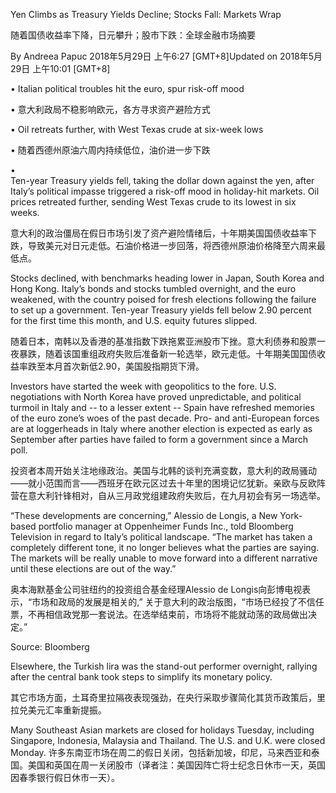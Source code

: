 Yen Climbs as Treasury Yields Decline; Stocks Fall: Markets Wrap

随着国债收益率下降，日元攀升；股市下跌：全球金融市场摘要

By 
Andreea Papuc
2018年5月29日 上午6:27 [GMT+8]Updated on 2018年5月29日 上午10:01 [GMT+8]

•	Italian political troubles hit the euro, spur risk-off mood

•	意大利政局不稳影响欧元，各方寻求资产避险方式

•	Oil retreats further, with West Texas crude at six-week lows

•	随着西德州原油六周内持续低位，油价进一步下跌

•	
Ten-year Treasury yields fell, taking the dollar down against the yen, after Italy’s political impasse triggered a risk-off mood in holiday-hit markets. Oil prices retreated further, sending West Texas crude to its lowest in six weeks.

意大利的政治僵局在假日市场引发了资产避险情绪后，十年期美国国债收益率下跌，导致美元对日元走低。石油价格进一步回落，将西德州原油价格降至六周来最低点。


Stocks declined, with benchmarks heading lower in Japan, South Korea and Hong Kong. Italy’s bonds and stocks tumbled overnight, and the euro weakened, with the country poised for fresh elections following the failure to set up a government. Ten-year Treasury yields fell below 2.90 percent for the first time this month, and U.S. equity futures slipped.

随着日本，南韩以及香港的基准指数下跌拖累亚洲股市下挫。意大利债券和股票一夜暴跌，随着该国重组政府失败后准备新一轮选举，欧元走低。十年期美国国债收益率跌至本月首次新低2.90，美国股指期货下滑。

Investors have started the week with geopolitics to the fore. U.S. negotiations with North Korea have proved unpredictable, and political turmoil in Italy and -- to a lesser extent -- Spain have refreshed memories of the euro zone’s woes of the past decade. Pro- and anti-European forces are at loggerheads in Italy where another election is expected as early as September after parties have failed to form a government since a March poll.

投资者本周开始关注地缘政治。美国与北韩的谈判充满变数，意大利的政局骚动——就小范围而言——西班牙在欧元区过去十年里的困境记忆犹新。亲欧与反欧阵营在意大利针锋相对，自从三月政党组建政府失败后，在九月初会有另一场选举。

“These developments are concerning,” Alessio de Longis, a New York-based portfolio manager at Oppenheimer Funds Inc., told Bloomberg Television in regard to Italy’s political landscape. “The market has taken a completely different tone, it no longer believes what the parties are saying. The markets will be really unable to move forward into a different narrative until these elections are out of the way.”


奥本海默基金公司驻纽约的投资组合基金经理Alessio de Longis向彭博电视表示，“市场和政局的发展是相关的,” 关于意大利的政治版图，“市场已经投了不信任票，不再相信政党那一套说法。在选举结束前，市场将不能就动荡的政局做出决定。”

Source: Bloomberg

Elsewhere, the Turkish lira was the stand-out performer overnight, rallying after the central bank took steps to simplify its monetary policy.

其它市场方面，土耳奇里拉隔夜表现强劲，在央行采取步骤简化其货币政策后，里拉兑美元汇率重新提振。

Many Southeast Asian markets are closed for holidays Tuesday, including Singapore, Indonesia, Malaysia and Thailand. The U.S. and U.K. were closed Monday.
许多东南亚市场在周二的假日关闭，包括新加坡，印尼，马来西亚和泰国。美国和英国在周一关闭股市（译者注：美国因阵亡将士纪念日休市一天，英国因春季银行假日休市一天）。
